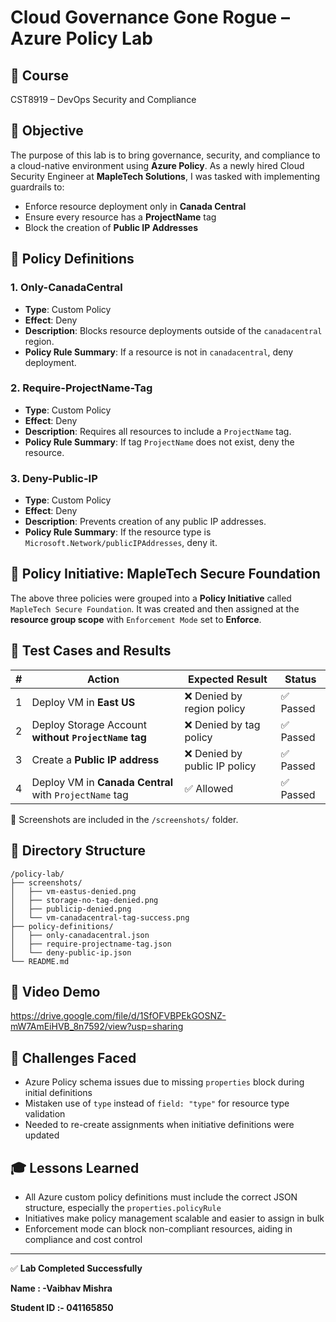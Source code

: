 # Cloud Governance Gone Rogue – Azure Policy Lab

## 📘 Course
CST8919 – DevOps Security and Compliance

## 🎯 Objective
The purpose of this lab is to bring governance, security, and compliance to a cloud-native environment using **Azure Policy**. As a newly hired Cloud Security Engineer at **MapleTech Solutions**, I was tasked with implementing guardrails to:

- Enforce resource deployment only in **Canada Central**
- Ensure every resource has a **ProjectName** tag
- Block the creation of **Public IP Addresses**

## 🧱 Policy Definitions

### 1. Only-CanadaCentral
- **Type**: Custom Policy
- **Effect**: Deny
- **Description**: Blocks resource deployments outside of the `canadacentral` region.
- **Policy Rule Summary**: If a resource is not in `canadacentral`, deny deployment.

### 2. Require-ProjectName-Tag
- **Type**: Custom Policy
- **Effect**: Deny
- **Description**: Requires all resources to include a `ProjectName` tag.
- **Policy Rule Summary**: If tag `ProjectName` does not exist, deny the resource.

### 3. Deny-Public-IP
- **Type**: Custom Policy
- **Effect**: Deny
- **Description**: Prevents creation of any public IP addresses.
- **Policy Rule Summary**: If the resource type is `Microsoft.Network/publicIPAddresses`, deny it.

## 🧩 Policy Initiative: MapleTech Secure Foundation

The above three policies were grouped into a **Policy Initiative** called `MapleTech Secure Foundation`. It was created and then assigned at the **resource group scope** with `Enforcement Mode` set to **Enforce**.

## 🧪 Test Cases and Results

| # | Action | Expected Result | Status |
|---|--------|------------------|--------|
| 1 | Deploy VM in **East US** | ❌ Denied by region policy | ✅ Passed |
| 2 | Deploy Storage Account **without `ProjectName` tag** | ❌ Denied by tag policy | ✅ Passed |
| 3 | Create a **Public IP address** | ❌ Denied by public IP policy | ✅ Passed |
| 4 | Deploy VM in **Canada Central** with `ProjectName` tag | ✅ Allowed | ✅ Passed |

📸 Screenshots are included in the `/screenshots/` folder.

## 📂 Directory Structure

```
/policy-lab/
├── screenshots/
│   ├── vm-eastus-denied.png
│   ├── storage-no-tag-denied.png
│   ├── publicip-denied.png
│   └── vm-canadacentral-tag-success.png
├── policy-definitions/
│   ├── only-canadacentral.json
│   ├── require-projectname-tag.json
│   └── deny-public-ip.json
└── README.md
```

## 🎥 Video Demo
https://drive.google.com/file/d/1SfOFVBPEkGOSNZ-mW7AmEiHVB_8n7592/view?usp=sharing

## 🚧 Challenges Faced

- Azure Policy schema issues due to missing `properties` block during initial definitions
- Mistaken use of `type` instead of `field: "type"` for resource type validation
- Needed to re-create assignments when initiative definitions were updated

## 🎓 Lessons Learned

- All Azure custom policy definitions must include the correct JSON structure, especially the `properties.policyRule`
- Initiatives make policy management scalable and easier to assign in bulk
- Enforcement mode can block non-compliant resources, aiding in compliance and cost control

---

✅ **Lab Completed Successfully**

**Name : -Vaibhav Mishra**

**Student ID :- 041165850**
